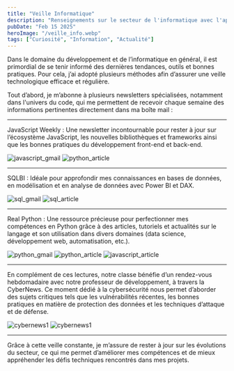 ```yaml
---
title: "Veille Informatique"
description: "Renseignements sur le secteur de l'informatique avec l'appui des veilles informatiques"
pubDate: "Feb 15 2025"
heroImage: "/veille_info.webp"
tags: ["Curiosité", "Information", "Actualité"]
---
```


Dans le domaine du développement et de l’informatique en général, il est primordial de se tenir informé des dernières tendances, outils et bonnes pratiques. Pour cela, j’ai adopté plusieurs méthodes afin d’assurer une veille technologique efficace et régulière.

Tout d’abord, je m’abonne à plusieurs newsletters spécialisées, notamment dans l'univers du code, qui me permettent de recevoir chaque semaine des informations pertinentes directement dans ma boîte mail :

---

JavaScript Weekly : Une newsletter incontournable pour rester à jour sur l’écosystème JavaScript, les nouvelles bibliothèques et frameworks ainsi que les bonnes pratiques du développement front-end et back-end.

![javascript_gmail](/javascript_gmail.webp)
![python_article](/python_article.webp)

---

SQLBI : Idéale pour approfondir mes connaissances en bases de données, en modélisation et en analyse de données avec Power BI et DAX.

![sql_gmail](/sql_gmail.webp)
![sql_article](/sql_article.webp)

---

Real Python : Une ressource précieuse pour perfectionner mes compétences en Python grâce à des articles, tutoriels et actualités sur le langage et son utilisation dans divers domaines (data science, développement web, automatisation, etc.).

![python_gmail](/python_gmail.webp)
![python_article](/python_article.webp)
![javascript_article](/javascript_article.webp)

---

En complément de ces lectures, notre classe bénéfie d’un rendez-vous hebdomadaire avec notre professeur de développement, à travers la CyberNews. Ce moment dédié à la cybersécurité nous permet d’aborder des sujets critiques tels que les vulnérabilités récentes, les bonnes pratiques en matière de protection des données et les techniques d’attaque et de défense.

![cybernews1](/cybernews1.webp)
![cybernews1](/cybernews2.webp)

---

Grâce à cette veille constante, je m’assure de rester à jour sur les évolutions du secteur, ce qui me permet d’améliorer mes compétences et de mieux appréhender les défis techniques rencontrés dans mes projets.

